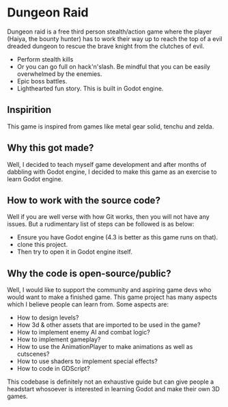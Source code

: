 # Dungeon Raid
Dungeon raid is a free third person stealth/action game where the player (Haiya, the bounty hunter) has to work their way up to reach the top of a evil dreaded dungeon to rescue the brave knight from the clutches of evil.
* Perform stealth kills
* Or you can go full on hack'n'slash. Be mindful that you can be easily overwhelmed by the enemies.
* Epic boss battles.
* Lighthearted fun story.
This is built in Godot engine.

## Inspirition
This game is inspired from games like metal gear solid, tenchu and zelda.

## Why this got made?
Well, I decided to teach myself game development and after months of dabbling with Godot engine, I decided to make this game as an exercise to learn Godot engine.

## How to work with the source code?
Well if you are well verse with how Git works, then you will not have any issues. But a rudimentary list of steps can be followed is as below:
* Ensure you have Godot engine (4.3 is better as this game runs on that).
* clone this project.
* Then try to open it in Godot engine itself.

## Why the code is open-source/public?
Well, I would like to support the community and aspiring game devs who would want to make a finished game. This game project has many aspects which I believe people can learn from. Some aspects are:
* How to design levels?
* How 3d & other assets that are imported to be used in the game?
* How to implement enemy AI and combat logic?
* How to implement gameplay?
* How to use the AnimationPlayer to make animations as well as cutscenes?
* How to use shaders to implement special effects?
* How to code in GDScript?

This codebase is definitely not an exhaustive guide but can give people a headstart whosoever is interested in learning Godot and make their own 3D games.
